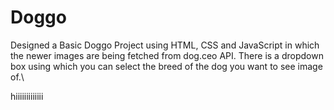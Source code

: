 # Doggo
Designed a Basic Doggo Project using HTML, CSS and JavaScript in which the newer images are being fetched from dog.ceo API. There is a dropdown box using which you can select the breed of the dog you want to see image of.\

hiiiiiiiiiiiii
